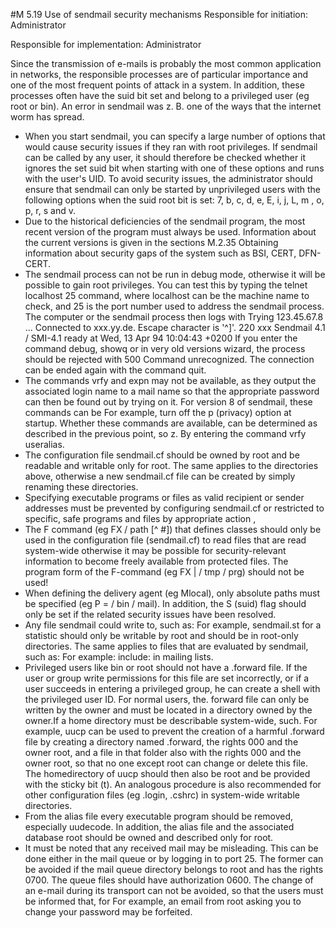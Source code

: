#M 5.19 Use of sendmail security mechanisms
Responsible for initiation: Administrator

Responsible for implementation: Administrator

Since the transmission of e-mails is probably the most common application in networks, the responsible processes are of particular importance and one of the most frequent points of attack in a system. In addition, these processes often have the suid bit set and belong to a privileged user (eg root or bin). An error in sendmail was z. B. one of the ways that the internet worm has spread.

* When you start sendmail, you can specify a large number of options that would cause security issues if they ran with root privileges. If sendmail can be called by any user, it should therefore be checked whether it ignores the set suid bit when starting with one of these options and runs with the user's UID. To avoid security issues, the administrator should ensure that sendmail can only be started by unprivileged users with the following options when the suid root bit is set: 7, b, c, d, e, E, i, j, L, m , o, p, r, s and v.
* Due to the historical deficiencies of the sendmail program, the most recent version of the program must always be used. Information about the current versions is given in the sections M.2.35 Obtaining information about security gaps of the system such as BSI, CERT, DFN-CERT.
* The sendmail process can not be run in debug mode, otherwise it will be possible to gain root privileges. You can test this by typing the telnet localhost 25 command, where localhost can be the machine name to check, and 25 is the port number used to address the sendmail process. The computer or the sendmail process then logs with Trying 123.45.67.8 ... Connected to xxx.yy.de. Escape character is '^]'. 220 xxx Sendmail 4.1 / SMI-4.1 ready at Wed, 13 Apr 94 10:04:43 +0200 If you enter the command debug, showq or in very old versions wizard, the process should be rejected with 500 Command unrecognized. The connection can be ended again with the command quit.
* The commands vrfy and expn may not be available, as they output the associated login name to a mail name so that the appropriate password can then be found out by trying on it. For version 8 of sendmail, these commands can be For example, turn off the p (privacy) option at startup. Whether these commands are available, can be determined as described in the previous point, so z. By entering the command vrfy useralias.
* The configuration file sendmail.cf should be owned by root and be readable and writable only for root. The same applies to the directories above, otherwise a new sendmail.cf file can be created by simply renaming these directories.
* Specifying executable programs or files as valid recipient or sender addresses must be prevented by configuring sendmail.cf or restricted to specific, safe programs and files by appropriate action ,
* The F command (eg FX / path [^ #]) that defines classes should only be used in the configuration file (sendmail.cf) to read files that are read system-wide otherwise it may be possible for security-relevant information to become freely available from protected files. The program form of the F-command (eg FX | / tmp / prg) should not be used!
* When defining the delivery agent (eg Mlocal), only absolute paths must be specified (eg P = / bin / mail). In addition, the S (suid) flag should only be set if the related security issues have been resolved.
* Any file sendmail could write to, such as: For example, sendmail.st for a statistic should only be writable by root and should be in root-only directories. The same applies to files that are evaluated by sendmail, such as: For example: include: in mailing lists.
* Privileged users like bin or root should not have a .forward file. If the user or group write permissions for this file are set incorrectly, or if a user succeeds in entering a privileged group, he can create a shell with the privileged user ID. For normal users, the. forward file can only be written by the owner and must be located in a directory owned by the owner.If a home directory must be describable system-wide, such. For example, uucp can be used to prevent the creation of a harmful .forward file by creating a directory named .forward, the rights 000 and the owner root, and a file in that folder also with the rights 000 and the owner root, so that no one except root can change or delete this file. The homedirectory of uucp should then also be root and be provided with the sticky bit (t). An analogous procedure is also recommended for other configuration files (eg .login, .cshrc) in system-wide writable directories.
* From the alias file every executable program should be removed, especially uudecode. In addition, the alias file and the associated database root should be owned and described only for root.
* It must be noted that any received mail may be misleading. This can be done either in the mail queue or by logging in to port 25. The former can be avoided if the mail queue directory belongs to root and has the rights 0700. The queue files should have authorization 0600. The change of an e-mail during its transport can not be avoided, so that the users must be informed that, for For example, an email from root asking you to change your password may be forfeited.




